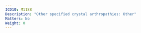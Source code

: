 ```yaml
---
ICD10: M1188
Description: "Other specified crystal arthropathies: Other"
Matters: No
Weight: 0
---
```


